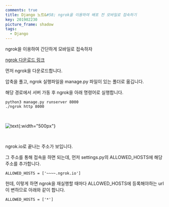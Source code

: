 ```yaml
---
comments: true
title: Django 노트&#58; ngrok을 이용하여 배포 전 모바일로 접속하기
key: 201902230
picture_frame: shadow
tags:
  - Django
---
```


ngrok을 이용하여 간단하게 모바일로 접속하자

<!--more-->

[ngrok 다운로드 링크](https://ngrok.com/download)

먼저 ngrok을 다운로드합니다.

압축을 풀고, ngrok 실행파일을 manage.py 파일이 있는 폴더로 옮깁니다.

해당 경로에서 서버 가동 후 ngrok을 아래 명령어로 실행합니다.

    python3 manage.py runserver 8000
    ./ngrok http 8000

<br>

![text](https://raw.githubusercontent.com/q0115643/my_blog/master/assets/images/django/ngrok/0.png){:width="500px"}

<br>

ngrok.io로 끝나는 주소가 보입니다.

그 주소를 통해 접속을 하면 되는데, 먼저 settings.py의 ALLOWED_HOSTS에 해당 주소를 추가합니다.

    ALLOWED_HOSTS = ['~~~~.ngrok.io']

헌데, 이렇게 하면 ngrok을 재실행할 때마다 ALLOWED_HOSTS에 등록해야하는 url이 변하므로 아래와 같이 합니다.

    ALLOWED_HOSTS = ['*']

